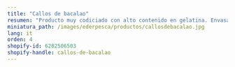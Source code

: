 ```yaml
---
title: "Callos de bacalao"
resumen: "Producto muy codiciado con alto contenido en gelatina. Envasado: bandeja de 1 kg aprox."
miniatura_path: /images/ederpesca/productos/callosdebacalao.jpg
lang: it
orden: 4
shopify-id: 6202506503
shopify-handle: callos-de-bacalao
---
```

